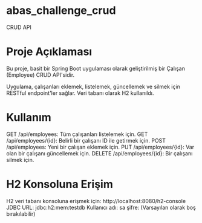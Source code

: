 # abas_challenge_crud

CRUD API
# Proje Açıklaması
Bu proje, basit bir Spring Boot uygulaması olarak geliştirilmiş bir Çalışan (Employee) CRUD API'sidir. 

Uygulama, çalışanları eklemek, listelemek, güncellemek ve silmek için RESTful endpoint'ler sağlar. Veri tabanı olarak H2 kullanıldı.

# Kullanım
GET /api/employees: Tüm çalışanları listelemek için.
GET /api/employees/{id}: Belirli bir çalışanı ID ile getirmek için.
POST /api/employees: Yeni bir çalışan eklemek için.
PUT /api/employees/{id}: Var olan bir çalışanı güncellemek için.
DELETE /api/employees/{id}: Bir çalışanı silmek için.

# H2 Konsoluna Erişim
H2 veri tabanı konsoluna erişmek için: http://localhost:8080/h2-console
JDBC URL: jdbc:h2:mem:testdb
Kullanıcı adı: sa
şifre: (Varsayılan olarak boş bırakılabilir)

